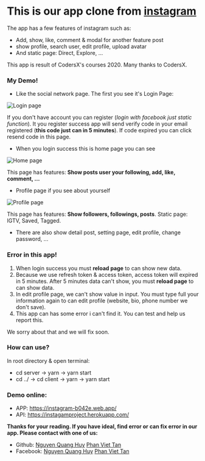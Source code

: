 # This is our app clone from [instagram](https://www.instagram.com/)

The app has a few features of instagram such as: 
  - Add, show, like, comment & modal for another feature post
  - show profile, search user, edit profile, upload avatar
  - And static page: Direct, Explore, ...

This app is result of CodersX's courses 2020. Many thanks to CodersX.

### My Demo!
+ Like the social network page. The first you see it's Login Page:

![Login page](https://res.cloudinary.com/dxdzmakyd/image/upload/v1596190426/instagram/Login_ercefe.png "Login page")

If you don't have account you can register (*login with facebook just static function*). It you register success app will send verify code in your email registered (**this code just can in 5 minutes**). If code expired you can click resend code in this page.

+ When you login success this is home page you can see

![Home page](https://res.cloudinary.com/dxdzmakyd/image/upload/v1596190897/instagram/Home_kxrfgk.png)

This page has features: **Show posts user your following, add, like, comment, ...**

+ Profile page if you see about yourself

![Profile page](https://res.cloudinary.com/dxdzmakyd/image/upload/v1596191065/instagram/Profile_ruzoal.png)

This page has features: **Show followers, followings, posts**. Static page: IGTV, Saved, Tagged.

+ There are also show detail post, setting page, edit profile, change password, ...

### Error in this app!

1. When login success you must **reload page** to can show new data.
1. Because we use refresh token & access token, access token will expired in 5 minutes. After 5 minutes data can't show, you must **reload page** to can show data.
2. In edit profile page, we can't show value in input. You must type full your information again to can edit profile (website, bio, phone number we don't save).
3. This app can has some error i can't find it. You can test and help us report this.

We sorry about that and we will fix soon.

### How can use?
In root directory & open terminal:
- cd server -> yarn -> yarn start
- cd ../ -> cd client -> yarn -> yarn start

### Demo online:
- APP: https://instagram-b042e.web.app/
- API: https://instagamproject.herokuapp.com/

**Thanks for your reading. If you have ideal, find error or can fix error in our app. Please contact with one of us:**
- Github: [Nguyen Quang Huy](https://github.com/qnguyenhuy1999) [Phan Viet Tan](https://github.com/BinzLark)
- Facebook: [Nguyen Quang Huy](https://www.facebook.com/qnguyenhuy1999) [Phan Viet Tan](https://www.facebook.com/tan16061999)









  
